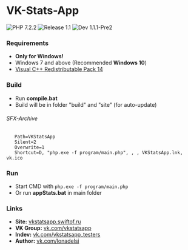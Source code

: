 # VK-Stats-App
 
![PHP 7.2.2](https://img.shields.io/badge/PHP-7.2.2-lightgray.svg?longCache=true&style=flat)
![Release 1.1](https://img.shields.io/badge/release-v1.1-blue.svg?longCache=true&style=flat)
![Dev 1.1.1-Pre2](https://img.shields.io/badge/dev-v1.1.1--Pre2-orange.svg?longCache=true&style=flat) 

### Requirements
* **Only for Windows!**
* Windows 7 and above (Recommended **Windows 10**)
* [Visual C++ Redistributable Pack 14](https://microsoft.com/en-gb/download/details.aspx?id=48145)

### Build
* Run **compile.bat**
* Build will be in folder "build" and "site" (for auto-update)

###### SFX-Archive #####
```
   Path=VKStatsApp
   Silent=2
   Overwrite=1
   Shortcut=D, "php.exe -f program/main.php", , , VKStatsApp.lnk, vk.ico
```

### Run ###
* Start CMD with `php.exe -f program/main.php`
* Or run **appStats.bat** in main folder

### Links
* **Site:** [vkstatsapp.swiftof.ru](http://vkstatsapp.swiftof.ru)
* **VK Group:** [vk.com/vkstatsapp](https://vk.com/vkstatsapp)
* **Indev:** [vk.com/vkstatsapp_testers](https://vk.com/vkstatsapp_testers)
* **Author:** [vk.com/lonadelsi](https://vk.com/lonadelsi)
